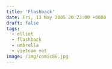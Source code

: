```yaml
---
title: 'Flashback'
date: Fri, 13 May 2005 20:23:00 +0000
draft: false
tags:
  - elliot
  - flashback
  - umbrella
  - vietnam vet
image: /img/comic86.jpg
---
```


